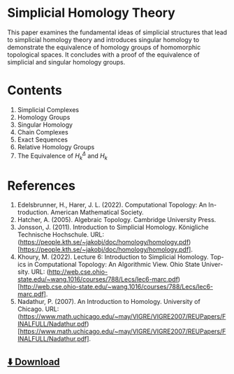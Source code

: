 # Simplicial Homology Theory
This paper examines the fundamental ideas of simplicial structures that lead to simplicial homology theory and introduces singular homology to demonstrate the equivalence of homology groups of homomorphic topological spaces. It concludes with a proof of the equivalence of simplicial and singular homology groups.

# Contents
1. Simplicial Complexes
2. Homology Groups
3. Singular Homology
4. Chain Complexes
5. Exact Sequences
6. Relative Homology Groups
7. The Equivalence of $H_k^\Delta$ and $H_k$

# References
1. Edelsbrunner, H., Harer, J. L. (2022). Computational Topology: An In-
troduction. American Mathematical Society.
2. Hatcher, A. (2005). Algebraic Topology. Cambridge University Press.
3. Jonsson, J. (2011). Introduction to Simplicial Homology. Königliche
Technische Hochschule. URL: (https://people.kth.se/~jakobj/doc/homology/homology.pdf)[https://people.kth.se/~jakobj/doc/homology/homology.pdf].
4. Khoury, M. (2022). Lecture 6: Introduction to Simplicial Homology. Top-
ics in Computational Topology: An Algorithmic View. Ohio State Univer-
sity. URL: (http://web.cse.ohio-state.edu/~wang.1016/courses/788/Lecs/lec6-marc.pdf)[http://web.cse.ohio-state.edu/~wang.1016/courses/788/Lecs/lec6-marc.pdf].
5. Nadathur, P. (2007). An Introduction to Homology. University
of Chicago. URL: (https://www.math.uchicago.edu/~may/VIGRE/VIGRE2007/REUPapers/FINALFULL/Nadathur.pdf)[https://www.math.uchicago.edu/~may/VIGRE/VIGRE2007/REUPapers/FINALFULL/Nadathur.pdf].

## [:arrow_down: Download](https://karhunenloeve.github.io/TopoHom/main.pdf)